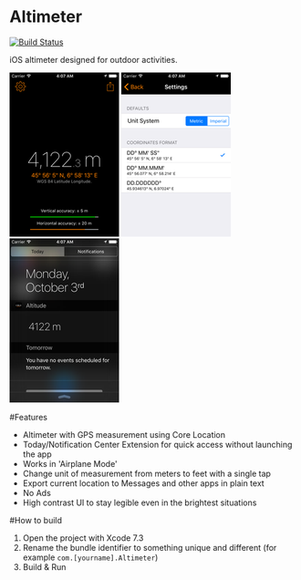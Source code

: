 Altimeter
=========
[![Build Status](https://travis-ci.org/glegrain/Altimeter.svg?branch=master)](https://travis-ci.org/glegrain/Altimeter)

iOS altimeter designed for outdoor activities.

![Screenshot](https://github.com/glegrain/Altimeter/raw/master/img/screenshot.png)
![Settings screenshot](https://github.com/glegrain/Altimeter/raw/master/img/settings.png)
![Today Extension screenshot](https://github.com/glegrain/Altimeter/raw/master/img/today.png)


#Features
 - Altimeter with GPS measurement using Core Location
 - Today/Notification Center Extension for quick access without launching the app
 - Works in 'Airplane Mode'
 - Change unit of measurement from meters to feet with a single tap
 - Export current location to Messages and other apps in plain text
 - No Ads
 - High contrast UI to stay legible even in the brightest situations



#How to build

1. Open the project with Xcode 7.3
2. Rename the bundle identifier to something unique and different (for example `com.[yourname].Altimeter`)
3. Build & Run
